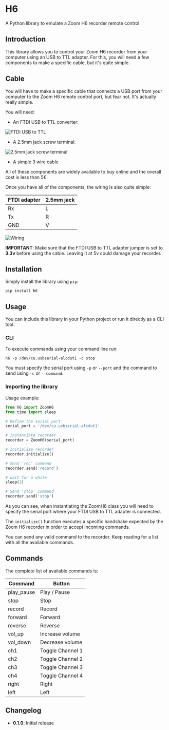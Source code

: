 # H6

A Python library to emulate a Zoom H6 recorder remote control

## Introduction

This library allows you to control your Zoom H6 recorder from your computer using an USB to TTL adapter.
For this, you will need a few components to make a specific cable, but it's quite simple.

## Cable

You will have to make a specific cable that connects a USB port from your computer to the Zoom H6 remote control port, but fear not. It's actually really simple.

You will need:

- An FTDI USB to TTL converter:

![FTDI USB to TTL](images/FT232RL-FTDI-USB-to-TTL.jpeg?raw=true "FTDI USB to TTL")

- A 2.5mm jack screw terminal:

![2.5mm jack screw terminal](images/2-5mm-Stereo-Jack.jpeg?raw=true "2.5mm jack screw terminal")

- A simple 3 wire cable

All of these components are widely available to buy online and the overall cost is less than 5€.

Once you have all of the components, the wiring is also quite simple:

| FTDI adapter | 2.5mm jack |
|--------------|------------|
| Rx           | L          |
| Tx           | R          |
| GND          | V          |

![Wiring](images/wiring.jpeg?raw=true "Wiring")

**IMPORTANT**: Make sure that the FTDI USB to TTL adapter jumper is set to **3.3v** before using the cable. Leaving it at 5v could damage your recorder.

## Installation

Simply install the library using `pip`:

`pip install h6`

## Usage

You can include this library in your Python project or run it directly as a CLI tool.

### CLI

To execute commands using your command line run:

`h6 -p /dev/cu.usbserial-alcdut1 -c stop`

You must specify the serial port using `-p` or `--port` and the command to send using `-c` or `--command`.

### Importing the library

Usage example:

``` python
from h6 import ZoomH6
from time import sleep

# Define the serial port
serial_port = '/dev/cu.usbserial-alcdut1'

# Instantiate recorder
recorder = ZoomH6(serial_port)

# Initialize recorder
recorder.initialize()

# Send 'rec' command
recorder.send('record')

# wait for a while
sleep(3)

# Send 'stop' command
recorder.send('stop')
```

As you can see, when instantiating the ZoomH6 class you will need to specify the serial port where your FTDI USB to TTL adapter is connected.

The `initialize()` function executes a specific handshake expected by the Zoom H6 recorder in order to accept incoming commands.

You can send any valid command to the recorder. Keep reading for a list with all the available commands.

## Commands

The complete list of available commands is:

| Command           | Button            |
|-------------------|-------------------|
| play_pause        | Play / Pause      |
| stop              | Stop              |
| record            | Record            |
| forward           | Forward           |
| reverse           | Reverse           |
| vol_up            | Increase volume   |
| vol_down          | Decrease volume   |
| ch1               | Toggle Channel 1  |
| ch2               | Toggle Channel 2  |
| ch3               | Toggle Channel 3  |
| ch4               | Toggle Channel 4  |
| right             | Right             |
| left              | Left              |

## Changelog

- **0.1.0**: Initial release

